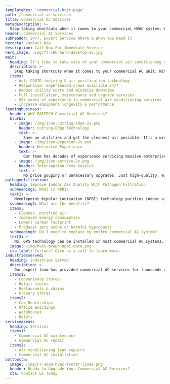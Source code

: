 ```yaml
---
templateKey: 'commercial-hvac-page'
path: /commercial-ac-services
title: Commercial AC Services
metadescription: >-
  Stop taking shortcuts when it comes to your commercial HVAC system. With the right commercial HVAC service provider, you’ll not only save on utility costs, but you’ll have a reliable, high-performing heating, cooling and air system that will last you for years to come.
header: Commercial AC Services
subheader: 24/7, Expert Service Where & When You Need It
herocta: Contact Now
description: Call Now For Immediate Service
hero_image: /img/ft-106-hero-desktop-2x.jpg
main:
  heading: It’s time to take care of your commercial air conditioning system
  description: >-
    Stop taking shortcuts when it comes to your commercial AC unit. With the right commercial AC contractor, you’ll not only save on utility costs, but you’ll also have a reliable and high-performing air conditioning system that will last you for years to come.
  items:
    - Anti-COVID ionizing & air purification technology
    - Responsive, experienced crews available 24/7
    - Reduce utility costs and minimize downtime
    - Full installation, maintenance and upgrade services
    - 50+ years of experience in commercial air conditioning services
    - Increase equipment longevity & performance
leadingbusiness:
  header: WHY FASTECH Commercial AC Services?
  blurbs:
    - image: /img/icon-cutting-edge-2x.png
      header: Cutting-Edge Technology
      text: >-
        Save on utilities and get the cleanest air possible. It’s a win-win for your organization, employee health and the environment.
    - image: /img/icon-experien-2x.png
      header: Unrivaled Experience
      text: >-
        Our team has decades of experience servicing massive enterprises to local businesses. You’ll have a partner you can always rely on.
    - image: /img/icon-service-2x.png
      header: Interruption-Free Service
      text: >-
        No price gouging or unnecessary upgrades. Just high-quality, expert service that keeps your commercial AC system running smoothly with minimal interruption.
pathogenfiltration:
  heading: Improve Indoor Air Quality With Pathogen Filtration
  subheading1: What is NPBI?
  text1: >-
    Needlepoint bipolar ionization (NPBI) technology purifies indoor air, by eliminating airborne particles, pathogens and odors, including COVID-19. <strong>An independent lab test showed GPS air technology had a 90% rate of reduction of coronavirus particles.</strong>
  subheading2: What are the benefits?
  items:
    - Cleaner, purified air
    - Improves energy consumption
    - Lowers carbon footprint
    - Produces zero ozone or harmful byproducts
  subheading3: Do I need to replace my entire commercial AC system?
  text3: >-
    No. GPS technology can be installed in most commercial AC systems.
  image: /img/hvac-graph-npbi-data.png
  cta_label: Curious? Give us a call to learn more.
industriesserved:
  heading: Industries Served
  description: >-
    Our expert team has provided commercial AC services for thousands of clients across nearly every industry, including:
  items1:
    - Convenience Stores
    - Retail stores
    - Restaurants & chains
    - Grocery Stores
  items2:
    - Car Dealerships
    - Office Buildings
    - Warehouses
    - Hotels
serviceareas:
  heading: Services
  items1:
    - Commercial AC maintenance
    - Commercial AC repair
  items2:
    - Air conditioning leak repairs
    - Commercial AC installation
bottomcta:
  image: /img/FT-2020-hvac-footer-lines.png
  header: Ready to Upgrade Your Commercial AC Services?
  cta: Contact Us Today
---
```

